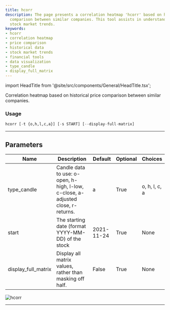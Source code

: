 ```yaml
---
title: hcorr
description: The page presents a correlation heatmap 'hcorr' based on historical price
  comparison between similar companies. This tool assists in understanding and visualizing
  stock market trends.
keywords:
- hcorr
- correlation heatmap
- price comparison
- historical data
- stock market trends
- financial tools
- data visualization
- type_candle
- display_full_matrix
---
```


import HeadTitle from '@site/src/components/General/HeadTitle.tsx';

<HeadTitle title="stocks/ca/hcorr - Reference | OpenBB Terminal Docs" />

Correlation heatmap based on historical price comparison between similar companies.

### Usage

```python
hcorr [-t {o,h,l,c,a}] [-s START] [--display-full-matrix]
```

---

## Parameters

| Name | Description | Default | Optional | Choices |
| ---- | ----------- | ------- | -------- | ------- |
| type_candle | Candle data to use: o-open, h-high, l-low, c-close, a-adjusted close, r-returns. | a | True | o, h, l, c, a |
| start | The starting date (format YYYY-MM-DD) of the stock | 2021-11-24 | True | None |
| display_full_matrix | Display all matrix values, rather than masking off half. | False | True | None |

![hcorr](https://user-images.githubusercontent.com/46355364/154073186-45336f5f-85e1-4cb9-9307-9694295b1f80.png)

---
